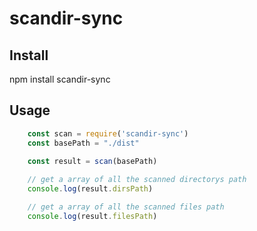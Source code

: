 # scandir-sync

## Install
npm install scandir-sync

## Usage
```javascript
    const scan = require('scandir-sync')
    const basePath = "./dist"

    const result = scan(basePath)
    
    // get a array of all the scanned directorys path
    console.log(result.dirsPath)

    // get a array of all the scanned files path
    console.log(result.filesPath)
```

